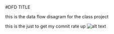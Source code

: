  #DFD TITLE

this is the data flow disagram for the class project 


this is the just to get my comnit rate up
![alt text][logo]

[logo]: https://cloud.githubusercontent.com/assets/21317643/18326087/cd5f1200-7509-11e6-8bb8-74f99d50134d.PNG">
